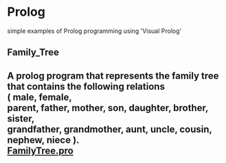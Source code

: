 # Prolog
 
 simple examples of Prolog programming using 'Visual Prolog'
 
 
## Family_Tree  
 
 A prolog program that represents the family tree that contains the following relations   
 ( male, female,  
 parent, father, mother, son, daughter, brother, sister,  
 grandfather, grandmother, aunt, uncle, cousin, nephew, niece ).  
  [FamilyTree.pro](https://github.com/saraatq/Prolog/blob/main/FamilyTree.pro)
---

